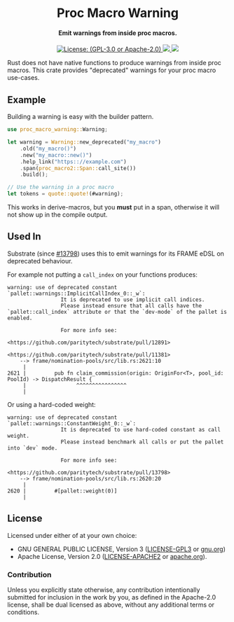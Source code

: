 <h1 align="center"><br>
    Proc Macro Warning
<br></h1>

<h4 align="center">Emit warnings from inside proc macros.</h4>

<p align="center">
  <a href="https://www.gnu.org/licenses/gpl-3.0">
    <img src="https://img.shields.io/crates/l/proc-macro-warning" alt="License: (GPL-3.0 or Apache-2.0)">
  </a>
  <a href="https://crates.io/crates/proc-macro-warning">
    <img src="https://img.shields.io/crates/v/proc-macro-warning"/>
  </a>
  <a href="https://github.com/ggwpez/proc-macro-warning/actions/workflows/rust.yml">
    <img src="https://github.com/ggwpez/proc-macro-warning/actions/workflows/rust.yml/badge.svg"/>
  </a>
</p>

Rust does not have native functions to produce warnings from inside proc macros. This crate provides "deprecated" warnings for your proc macro use-cases.

## Example

Building a warning is easy with the builder pattern.

```rust
use proc_macro_warning::Warning;

let warning = Warning::new_deprecated("my_macro")
	.old("my_macro()")
	.new("my_macro::new()")
	.help_link("https:://example.com")
	.span(proc_macro2::Span::call_site())
	.build();

// Use the warning in a proc macro
let tokens = quote::quote!(#warning);
```

This works in derive-macros, but you **must** put in a span, otherwise it will not show up in the compile output.  

## Used In 

Substrate (since [#13798](https://github.com/paritytech/substrate/pull/13798)) uses this to emit warnings for its FRAME eDSL on deprecated behaviour.

For example not putting a `call_index` on your functions produces:
```pre
warning: use of deprecated constant `pallet::warnings::ImplicitCallIndex_0::_w`:
                 It is deprecated to use implicit call indices.
                 Please instead ensure that all calls have the `pallet::call_index` attribute or that the `dev-mode` of the pallet is enabled.
         
                 For more info see:
                     <https://github.com/paritytech/substrate/pull/12891>
                     <https://github.com/paritytech/substrate/pull/11381>
    --> frame/nomination-pools/src/lib.rs:2621:10
     |
2621 |         pub fn claim_commission(origin: OriginFor<T>, pool_id: PoolId) -> DispatchResult {
     |                ^^^^^^^^^^^^^^^^
     |
```

Or using a hard-coded weight:
```pre
warning: use of deprecated constant `pallet::warnings::ConstantWeight_0::_w`:
                 It is deprecated to use hard-coded constant as call weight.
                 Please instead benchmark all calls or put the pallet into `dev` mode.
         
                 For more info see:
                     <https://github.com/paritytech/substrate/pull/13798>
    --> frame/nomination-pools/src/lib.rs:2620:20
     |
2620 |         #[pallet::weight(0)]
     |                          
```

## License

Licensed under either of at your own choice:

* GNU GENERAL PUBLIC LICENSE, Version 3 ([LICENSE-GPL3](./LICENSE-GPL3) or [gnu.org](https://www.gnu.org/licenses/gpl-3.0.txt>))
* Apache License, Version 2.0 ([LICENSE-APACHE2](/LICENSE-APACHE2) or [apache.org](https://www.apache.org/licenses/LICENSE-2.0.txt>)).

### Contribution

Unless you explicitly state otherwise, any contribution intentionally submitted
for inclusion in the work by you, as defined in the Apache-2.0 license, shall be
dual licensed as above, without any additional terms or conditions.
